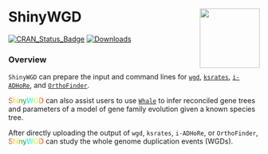 # ShinyWGD <img src="man/figures/stanlogo.png" align="right" width="120" />

<!-- badges: start -->
[![CRAN_Status_Badge](https://www.r-pkg.org/badges/version/ShinyWGD?color=blue)](https://cran.r-project.org/web/packages/ShinyWGD)
[![Downloads](https://cranlogs.r-pkg.org/badges/ShinyWGD?color=blue)](https://cran.rstudio.com/package=ShinyWGD)
<!-- badges: end -->

### Overview

`ShinyWGD` can prepare the input and command lines for [`wgd`](https://github.com/arzwa/wgd), [`ksrates`](https://github.com/VIB-PSB/ksrates), [`i-ADHoRe`](https://www.vandepeerlab.org/?q=tools/i-adhore30), and [`OrthoFinder`](https://github.com/davidemms/OrthoFinder). 

  <span style="color:red; background:linear-gradient(to right, red, yellow, green, cyan, yellow, red); -webkit-background-clip: text; -webkit-text-fill-color: transparent;">ShinyWGD</span> can also assist users to use [`Whale`](https://github.com/arzwa/whaleprep/tree/master) to infer reconciled gene trees and parameters of a model of gene family evolution given a known species tree.

  After directly uploading the output of `wgd`, `ksrates`, `i-ADHoRe`, or `OrthoFinder`, <span style="color:red; background:linear-gradient(to right, red, yellow, green, cyan, yellow, red); -webkit-background-clip: text; -webkit-text-fill-color: transparent;">ShinyWGD</span> can study the whole genome duplication events (WGDs).
